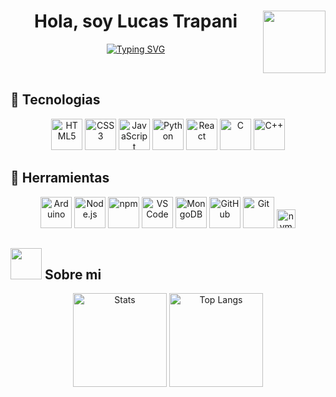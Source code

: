 <h1 align="center"><b>Hola, soy Lucas Trapani </b>      <img src="https://raw.githubusercontent.com/ltrapani/ltrapani/main/foto-perfil-circular.png" width="100" align="right"/>

</h1> 

 


<p align="center">
  <a href="https://git.io/typing-svg"><img src="https://readme-typing-svg.demolab.com?font=Anonymous+Pro&size=45&duration=2000&pause=1000&color=38E029&center=true&vCenter=true&width=950&height=60&lines=Estudiante+de+Ingenieria+en+Sistemas;UTN+FRD" alt="Typing SVG" /></a>
</p>


<br>

## 🚀 Tecnologias

<div align="center">
  <img src="https://cdn.jsdelivr.net/gh/devicons/devicon/icons/html5/html5-original.svg" alt="HTML5" width="50"/>
  <img src="https://cdn.jsdelivr.net/gh/devicons/devicon/icons/css3/css3-original.svg" alt="CSS3" width="50"/>
  <img src="https://cdn.jsdelivr.net/gh/devicons/devicon/icons/javascript/javascript-original.svg" alt="JavaScript" width="50"/>
  <img src="https://cdn.jsdelivr.net/gh/devicons/devicon/icons/python/python-original.svg" alt="Python" width="50"/>
  <img src="https://cdn.jsdelivr.net/gh/devicons/devicon/icons/react/react-original.svg" alt="React" width="50"/>
  <img src="https://cdn.jsdelivr.net/gh/devicons/devicon/icons/c/c-original.svg" alt="C" width="50"/>
  <img src="https://cdn.jsdelivr.net/gh/devicons/devicon/icons/cplusplus/cplusplus-original.svg" alt="C++" width="50"/>
  
</div>


## 🚀 Herramientas
<div align="center">
  <img src="https://cdn.jsdelivr.net/gh/devicons/devicon/icons/arduino/arduino-original.svg" alt="Arduino" width="50"/>
  <img src="https://cdn.jsdelivr.net/gh/devicons/devicon/icons/nodejs/nodejs-original.svg" alt="Node.js" width="50"/>
  <img src="https://cdn.jsdelivr.net/gh/devicons/devicon/icons/npm/npm-original-wordmark.svg" alt="npm" width="50"/>
  <img src="https://cdn.jsdelivr.net/gh/devicons/devicon/icons/vscode/vscode-original.svg" alt="VS Code" width="50"/>
  <img src="https://cdn.jsdelivr.net/gh/devicons/devicon/icons/mongodb/mongodb-original.svg" alt="MongoDB" width="50"/>
  <img src="https://cdn.jsdelivr.net/gh/devicons/devicon/icons/github/github-original.svg" alt="GitHub" width="50"/>
  <img src="https://cdn.jsdelivr.net/gh/devicons/devicon/icons/git/git-original.svg" alt="Git" width="50"/>
   <img src="https://img.shields.io/badge/nvm-%23323330.svg?style=for-the-badge&logo=nvm&logoColor=white" alt="nvm" height="30"/>
</div>


	
## <picture><img src = "https://github.com/7oSkaaa/7oSkaaa/blob/main/Images/about_me.gif?raw=true" width = 50px></picture> **Sobre mi**

<p align="center">
  <img src="https://github-readme-stats.vercel.app/api?username=tu-usuario&show_icons=true&theme=radical" alt="Stats" height="150"/>
  <img src="https://github-readme-stats.vercel.app/api/top-langs/?username=tu-usuario&layout=compact&theme=radical" alt="Top Langs" height="150"/>
</p>


